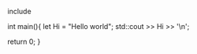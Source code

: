 include <iostream>

int main(){
  let Hi = "Hello world";
  std::cout >> Hi >> '\n';
  
  return 0;
}

